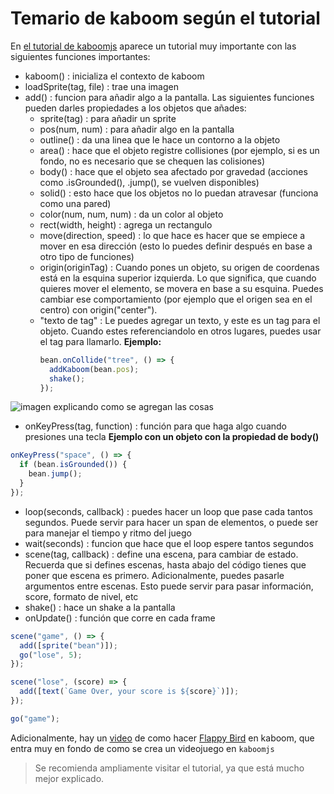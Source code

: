 # Temario de kaboom según el tutorial

En [el tutorial de kaboomjs][webpage] aparece un tutorial muy importante con las siguientes funciones importantes:

- kaboom() : inicializa el contexto de kaboom
- loadSprite(tag, file) : trae una imagen
- add() : funcion para añadir algo a la pantalla. Las siguientes funciones pueden darles propiedades a los objetos que añades:
  - sprite(tag) : para añadir un sprite
  - pos(num, num) : para añadir algo en la pantalla
  - outline() : da una linea que le hace un contorno a la objeto
  - area() : hace que el objeto registre collisiones (por ejemplo, si es un fondo, no es necesario que se chequen las colisiones)
  - body() : hace que el objeto sea afectado por gravedad (acciones como .isGrounded(), .jump(), se vuelven disponibles)
  - solid() : esto hace que los objetos no lo puedan atravesar (funciona como una pared)
  - color(num, num, num) : da un color al objeto
  - rect(width, height) : agrega un rectangulo
  - move(direction, speed) : lo que hace es hacer que se empiece a mover en esa dirección (esto lo puedes definir después en base a otro tipo de funciones)
  - origin(originTag) : Cuando pones un objeto, su origen de coordenas está en la esquina superior izquierda. Lo que significa, que cuando quieres mover el elemento, se movera en base a su esquina. Puedes cambiar ese comportamiento (por ejemplo que el origen sea en el centro) con origin("center").
  - "texto de tag" : Le puedes agregar un texto, y este es un tag para el objeto. Cuando estes referenciandolo en otros lugares, puedes usar el tag para llamarlo. **Ejemplo:**
    ```javascript
    bean.onCollide("tree", () => {
      addKaboom(bean.pos);
      shake();
    });
    ```

![imagen explicando como se agregan las cosas](https://kaboomjs.com/site/doc/intro/comps.png)

- onKeyPress(tag, function) : función para que haga algo cuando presiones una tecla
  **Ejemplo con un objeto con la propiedad de body()**

```javascript
onKeyPress("space", () => {
  if (bean.isGrounded()) {
    bean.jump();
  }
});
```

- loop(seconds, callback) : puedes hacer un loop que pase cada tantos segundos. Puede servir para hacer un span de elementos, o puede ser para manejar el tiempo y ritmo del juego
- wait(seconds) : funcion que hace que el loop espere tantos segundos
- scene(tag, callback) : define una escena, para cambiar de estado. Recuerda que si defines escenas, hasta abajo del código tienes que poner que escena es primero. Adicionalmente, puedes pasarle argumentos entre escenas. Esto puede servir para pasar información, score, formato de nivel, etc
- shake() : hace un shake a la pantalla
- onUpdate() : función que corre en cada frame

```javascript
scene("game", () => {
  add([sprite("bean")]);
  go("lose", 5);
});

scene("lose", (score) => {
  add([text(`Game Over, your score is ${score}`)]);
});

go("game");
```

Adicionalmente, hay un [video][flappy_bird] de como hacer [Flappy Bird][flappy_bird] en kaboom, que entra muy en fondo de como se crea un videojuego en `kaboomjs`

> Se recomienda ampliamente visitar el tutorial, ya que está mucho mejor explicado.

[webpage]: https://kaboomjs.com/doc/intro
[flappy_bird]: https://www.youtube.com/watch?v=hgReGsh5xVU
